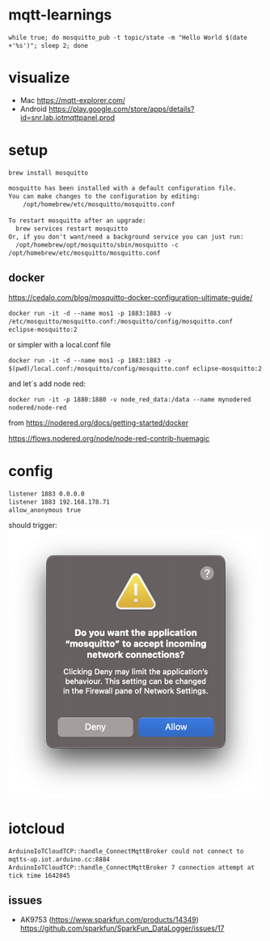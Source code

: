 # mqtt-learnings


```
while true; do mosquitto_pub -t topic/state -m "Hello World $(date +'%s')"; sleep 2; done
```

# visualize

* Mac https://mqtt-explorer.com/
* Android https://play.google.com/store/apps/details?id=snr.lab.iotmqttpanel.prod

# setup
```
brew install mosquitto
```

```
mosquitto has been installed with a default configuration file.
You can make changes to the configuration by editing:
    /opt/homebrew/etc/mosquitto/mosquitto.conf

To restart mosquitto after an upgrade:
  brew services restart mosquitto
Or, if you don't want/need a background service you can just run:
  /opt/homebrew/opt/mosquitto/sbin/mosquitto -c /opt/homebrew/etc/mosquitto/mosquitto.conf
```

## docker

https://cedalo.com/blog/mosquitto-docker-configuration-ultimate-guide/

```
docker run -it -d --name mos1 -p 1883:1883 -v /etc/mosquitto/mosquitto.conf:/mosquitto/config/mosquitto.conf eclipse-mosquitto:2
```
or simpler with a local.conf file
```
docker run -it -d --name mos1 -p 1883:1883 -v $(pwd)/local.conf:/mosquitto/config/mosquitto.conf eclipse-mosquitto:2
```
and let´s add node red:
```
docker run -it -p 1880:1880 -v node_red_data:/data --name mynodered nodered/node-red
```
from https://nodered.org/docs/getting-started/docker


https://flows.nodered.org/node/node-red-contrib-huemagic

# config

```
listener 1883 0.0.0.0
listener 1883 192.168.178.71
allow_anonymous true
```


should trigger:
<img src="assets/firewall_mac.png"/>


# iotcloud

```
ArduinoIoTCloudTCP::handle_ConnectMqttBroker could not connect to mqtts-up.iot.arduino.cc:8884
ArduinoIoTCloudTCP::handle_ConnectMqttBroker 7 connection attempt at tick time 1642045
```

## issues
* AK9753 (https://www.sparkfun.com/products/14349) https://github.com/sparkfun/SparkFun_DataLogger/issues/17 
